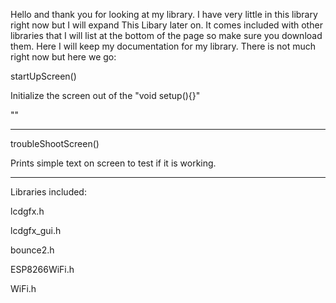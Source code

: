 Hello and thank you for looking at my library. I have very little in this library right now but I will expand This Libary later on. It comes included with other libraries that I will list at the bottom of the page so make sure you download them. Here I will keep my documentation for my library.
There is not much right now but here we go:

startUpScreen()

Initialize the screen out of the "void setup(){}"

""
__________________________________________________________________________________________

troubleShootScreen()

Prints simple text on screen to test if it is working.
___________________________________________________________________________________________

Libraries included:

lcdgfx.h

lcdgfx_gui.h

bounce2.h

ESP8266WiFi.h

WiFi.h

